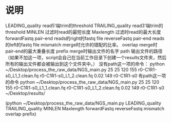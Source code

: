 # 说明
LEADING_quality   read5‘端trim的threshold
TRAILING_quality  read3’端trim的threshold
MINLEN            过滤时read的最短长度
Maxlength	  过滤时read的最大长度
forwardFastq      pair-end reads的right的fastq file
reverseFastq      pair-end reads的left的fastq file
mismatch          merge时允许的错配的比率。
overlap           merge时pair-end的最大重叠长度
prefix            merge时输出文件的名字
path              输出文件的路径（如果不加这一项，script会自己在当前工作目录下创建一个results文件夹，然后所有的输出文件都会被输出到这个文件夹中。）
没有path这一项的命令：
python ~/Desktop/process_the_raw_data/NGS_main.py 25 25 120 155 r0-C1R1-s0_L1_1.clean.fq r0-C1R1-s0_L1_2.clean.fq 0.02 149 r0-C1R1-s0 
有path这一项的命令
python ~/Desktop/process_the_raw_data/NGS_main.py 25 25 120 155 r0-C1R1-s0_L1_1.clean.fq r0-C1R1-s0_L1_2.clean.fq 0.02 149 r0-C1R1-s0 ~/Desktop/results/

(python ~/Desktop/process_the_raw_data/NGS_main.py LEADING_quality TRAILING_quality MINLEN Maxlength forwardFastq reverseFastq mismatch overlap prefix)
